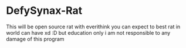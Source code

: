 # DefySynax-Rat
This will be open source rat with everithink you can expect to best rat in world can have xd :D but education only i am not responsible to any damage of this program
